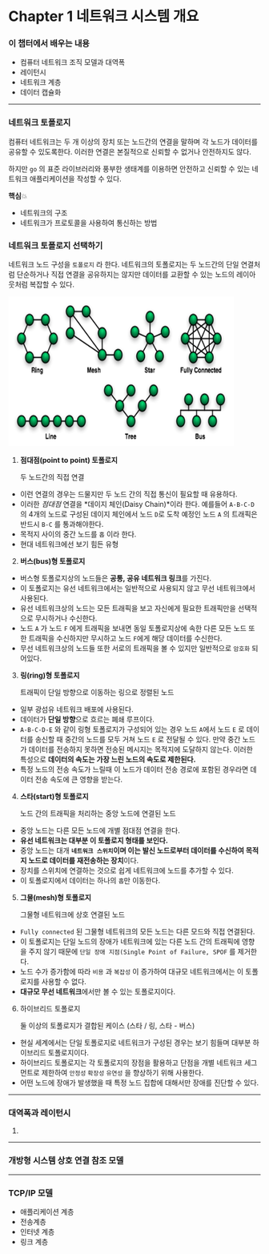 # Chapter 1  네트워크 시스템 개요

### 이 챕터에서 배우는 내용
- 컴퓨터 네트워크 조직 모델과 대역폭
- 레이턴시
- 네트워크 계층
- 데이터 캡슐화

---
### 네트워크 토폴로지
컴퓨터 네트워크는 두 개 이상의 장치 또는 노드간의 연결을 말하며 각 노드가 데이터를 공유할 수 있도록한다. 이러한 연결은 본질적으로 신뢰할 수 없거나 안전하지도 않다.

하지만 `go` 의 표준 라이브러리와 풍부한 생태계를 이용하면 안전하고 신뢰할 수 있는 네트워크 애플리케이션을 작성할 수 있다.

**핵심**💥

- 네트워크의 구조
- 네트워크가 프로토콜을 사용하여 통신하는 방법

### 네트워크 토폴로지 선택하기


네트워크 노드 구성을 `토폴로지` 라 한다.  네트워크의 토폴로지는 두 노드간의 단일 연결처럼 단순하거나 직접 연결을 공유하지는 않지만 데이터를 교환할 수 있는 노드의 레이아웃처럼 복잡할 수 있다.


<img src="../imgs/chapter1-1.png" width="450px" height="300px" title="px(픽셀) 크기 설정" alt="RubberDuck"></img><br/>

1. **점대점(point to point) 토폴로지**
    
    두 노드간의 직접 연결 
    

- 이런 연결의 경우는 드물지만 두 노드 간의 직접 통신이 필요할 때 유용하다.
- 이러한 *점대점* 연결을 *데이지 체인(Daisy Chain)*이라 한다.  예를들어 `A-B-C-D` 의 4개의 노드로 구성된 데이지 체인에서 노드 `D`로 도착 예정인 노드 `A` 의 트래픽은 반드시 `B-C` 를 통과해야한다.
- 목적지 사이의 중간 노드를 `홉` 이라 한다.
- 현대 네트워크에선 보기 힘든 유형

2. **버스(bus)형 토폴로지**

- 버스형 토폴로지상의 노드들은 **공통, 공유 네트워크 링크**를 가진다.
- 이 토폴로지는 유선 네트워크에서는 일반적으로 사용되지 않고 무선 네트워크에서 사용된다.
- 유선 네트워크상의 노드는 모든 트래픽을 보고 자신에게 필요한 트래픽만을 선택적으로 무시하거나 수신한다.
- 노드 `A` 가 노드 `F` 에게 트래픽을 보내면 동일 토폴로지상에 속한 다른 모든 노드 또한 트래픽을 수신하지만 무시하고 노드 `F`에게 해당 데이터를 수신한다.
- 무선 네트워크상의 노드들 또한 서로의 트래픽을 볼 수 있지만 일반적으로 `암호화` 되어있다.

3. **링(ring)형 토폴로지**
    
    트래픽이 단일 방향으로 이동하는 링으로 정렬된 노드
    
- 일부 광섬유 네트워크 배포에 사용된다.
- 데이터가 **단일 방향**으로 흐르는 폐쇄 루프이다.
- `A-B-C-D-E` 와 같이 링형 토폴로지가 구성되어 있는 경우 노드 `A`에서 노드 `E` 로 데이터를 송신할 때 중간의 노드를 모두 거쳐 노드 `E` 로 전달될 수 있다.  만약 중간 노드가 데이터를 전송하지 못하면 전송된 메시지는 목적지에 도달하지 않는다. 이러한 특성으로 **데이터의 속도는 가장 느린 노드의 속도로 제한된다.**
- 특정 노드의 전송 속도가 느릴때 이 노드가 데이터 전송 경로에 포함된 경우라면 데이터 전송 속도에 큰 영향을 받는다.

4. **스타(start)형 토폴로지**
    
    노드 간의 트래픽을 처리하는 중앙 노드에 연결된 노드
    
- 중앙 노드는 다른 모든 노드에 개별 점대점 연결을 한다.
- **유선 네트워크는 대부분 이 토폴로지 형태를 보인다.**
- 중앙 노드는 대개 **`네트워크 스위치`이며 이는 발신 노드로부터 데이터를 수신하여 목적지 노드로 데이터를 재전송하는 장치**이다.
- 장치를 스위치에 연결하는 것으로 쉽게 네트워크에 노드를 추가할 수 있다.
- 이 토폴로지에서 데이터는 하나의 `홉`만 이동한다.

5. **그물(mesh)형 토폴로지**
    
    그물형 네트워크에 상호 연결된 노드
    
- `Fully connected` 된 그물형 네트워크의 모든 노드는 다른 모드와 직접 연결된다.
- 이 토폴로지는 단일 노드의 장애가 네트워크에 있는 다른 노드 간의 트래픽에 영향을 주지 않기 때문에 `단일 장애 지점(Single Point of Failure, SPOF` 를 제거한다.
- 노드 수가 증가함에 따라 `비용` 과 `복잡성` 이 증가하여 대규모 네트워크에서는 이 토폴로지를 사용할 수 없다.
- **대규모 무선 네트워크**에서만 볼 수 있는 토폴로지이다.

6. 하이브리드 토폴로지
    
    둘 이상의 토폴로지가 결합된 케이스 (스타 / 링, 스타 - 버스)
    
- 현실 세계에서는 단일 토폴로지로 네트워크가 구성된 경우는 보기 힘들며 대부분 하이브리드 토폴로지이다.
- 하이브리드 토폴로지는 각 토폴로지의 장점을 활용하고 단점을 개별 네트워크 세그먼트로 제한하여 `안정성`  `확장성` `유연성` 을 향상하기 위해 사용한다.
- 어떤  노드에 장애가 발생했을 때 특정 노드 집합에 대해서만 장애를 진단할 수 있다.

---

### 대역폭과 레이턴시

1. 

---
### 개방형 시스템 상호 연결 참조 모델


---
### TCP/IP 모델
- 애플리케이션 계층
- 전송계층
- 인터넷 계층
- 링크 계층

